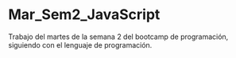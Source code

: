 # Mar_Sem2_JavaScript
Trabajo del martes de la semana 2 del bootcamp de programación, siguiendo con el lenguaje de programación.
